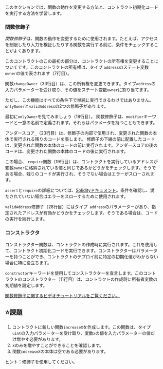 このセクションでは、関数の動作を変更する方法と、コントラクト初期化コードを実行する方法を学習します。

### 関数修飾子
*関数修飾子*は、関数の動作を変更するために使用されます。たとえば、アクセスを制限したり入力を検証したりする関数を実行する前に、条件をチェックすることがよくあります。

このコントラクトのこの最初の部分は、コントラクトの所有権を変更することについてです。このコントラクトの所有権は、タイプ `address`のステート変数`owner`の値で表されます（7行目）。

関数`changeOwner`（33行目）は、この所有権を変更できます。タイプ`address`の入力パラメーターを受け取り、その値をステート変数`owner`に割り当てます。

ただし、この機能はすべての条件下で単純に実行できるわけではありません。 `onlyOwner`と`validAddress`の2つの修飾子があります。

最初に`onlyOwner`を見てみましょう（18行目）。
関数修飾子は、`modifier`キーワードと一意の名前で定義されます。それらはパラメータを持つこともできます。

アンダースコア`_`（23行目）は、修飾子の内部で使用され、変更された関数の本体で実行される残りのコードを表します。
修飾子の下線の前に配置したコードは、変更された関数の本体のコードの前に実行されます。アンダースコアの後のコードは、変更された関数の本体のコードの後に​​実行されます。

この場合、 `require`関数（19行目）は、コントラクトを実行しているアドレスが変数`owner`に格納されている値と同じであるかどうかをチェックします。そうである場合、残りのコードが実行され、そうでない場合はエラーがスローされます。

`assert`と`require`の詳細については、<a href="https://docs.soliditylang.org/en/latest/control-structures.html#error-handling-assert-require-revert-andをご覧ください。 -例外" target=" _ blank ">Solidityドキュメント</a>。条件を確認し、満たされていない場合はエラーをスローするために使用されます。

`validAddress`修飾子（28行目）にはタイプ` address`のパラメーターがあり、指定されたアドレスが有効かどうかをチェックします。そうである場合は、コードの実行を続行します。

### コンストラクタ
コンストラクター関数は、コントラクトの作成時に実行されます。これを使用して、コントラクト初期化コードを実行できます。コンストラクターはパラメーターを持つことができ、コントラクトのデプロイ前に特定の初期化値がわからない場合に特に役立ちます。

`constructor`キーワードを使用してコンストラクターを宣言します。このコントラクトのコンストラクター（11行目）は、コントラクトの作成時に所有者変数の初期値を設定します。

<a href="https://www.youtube.com/watch?v=b6FBWsz7VaI" target="_blank">関数修飾子に関するビデオチュートリアルをご覧ください。</a>

## ⭐️課題
1. コントラクトに新しい関数`increaseX`を作成します。この関数は、タイプ `uint`の入力パラメーターを受け取り、変数`x`の値を入力パラメーターの値だけ増やす必要があります。
2. xのみを増やすことができることを確認します。
3. 関数`increaseX`の本体は空である必要があります。

ヒント：修飾子を使用してください。